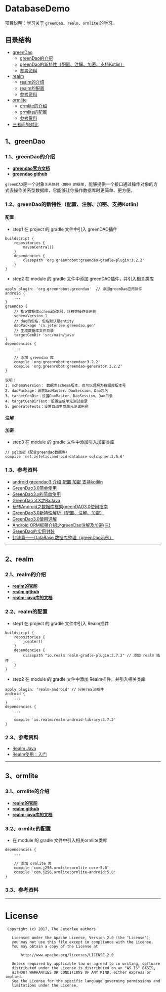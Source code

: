 # DatabaseDemo
项目说明：学习关于 `greenDao`、`realm`、`ormlite` 的学习。


## 目录结构
- [greenDao](#1.0.0)
    - [greenDao的介绍](#1.1.0)
    - [greenDao的新特性（配置、注解、加密、支持Kotlin）](#1.2.0)
    - [参考资料](#1.3.0)
- [realm](#2.0.0)
    - [realm的介绍](#2.1.0)
    - [realm的配置](#2.2.0)
    - [参考资料](#2.3.0)
- [ormlite](#3.0.0)
    - [ormlite的介绍](#3.1.0)
    - [ormlite的配置](#3.2.0)
    - [参考资料](#3.3.0)
- [三者间的对比](#4.0.0)


<h2 id="1.0.0"> 1、greenDao</h2>

<h3 id="#1.1.0">1.1、greenDao的介绍</h3>

- [**greendao官方文档**](http://greenrobot.org/greendao/documentation/)
- [**greendao github**](https://github.com/greenrobot/greenDAO)

`greenDAO`是一个对象`关系映射（ORM）的框架`，能够提供一个接口通过操作对象的方式去操作关系型数据库，它能够让你操作数据库时更简单、更方便。
    
<h3 id="#1.2.0">1.2、greenDao的新特性（配置、注解、加密、支持Kotlin）</h3>

#### 配置

- step1 在 project 的 gradle 文件中引入 greenDAO插件
```
buildscript {
    repositories {
        mavenCentral()
    }
    dependencies {
        classpath 'org.greenrobot:greendao-gradle-plugin:3.2.2'
    }
}
```

- step2 在 module 的 gradle 文件中添加 greenDAO插件，并引入相关类库
```
apply plugin: 'org.greenrobot.greendao'  // 添加greenDao应用插件
android {
    ...
}
greendao {
    // 指定数据库schema版本号，迁移等操作会用到
    schemaVersion 1
    // dao的包名，包名默认是entity
    daoPackage 'cn.jeterlee.greendao.gen'
    // 生成数据库文件目录
    targetGenDir 'src/main/java'
}
dependencies {
    ...

    // 添加 greendao 库
    compile 'org.greenrobot:greendao:3.2.2'
    compile 'org.greenrobot:greendao-generator:3.2.2'
}
```

    说明：
    1. schemaVersion： 数据库schema版本，也可以理解为数据库版本号
    2. daoPackage：设置DaoMaster、DaoSession、Dao包名
    3. targetGenDir：设置DaoMaster、DaoSession、Dao目录
    4. targetGenDirTest：设置生成单元测试目录
    5. generateTests：设置自动生成单元测试用例

#### 注解

#### 加密

- step3 在 module 的 gradle 文件中添加引入加密类库
```
// sql加密（配合greendao数据库）
compile 'net.zetetic:android-database-sqlcipher:3.5.6'
```

<h3 id="#1.3.0">1.3、参考资料</h3>

- [android greendao3 介绍 配置 加密 支持kotliln](http://blog.csdn.net/qqduxingzhe/article/details/76573075)
- [GreenDao3.0简单使用](http://www.jianshu.com/p/4986100eff90)
- [GreenDao3.x的简单使用](http://www.jianshu.com/p/c024928e6c93)
- [GreenDao 3.X之RxJava](http://blog.csdn.net/io_field/article/details/52214321)
- [玩转Android之数据库框架greenDAO3.0使用指南 ](http://blog.csdn.net/u012702547/article/details/52226163)
- [GreenDao3.0新特性解析（配置、注解、加密）](http://blog.csdn.net/huangjiamingboke/article/details/60867642)
- [GreenDao3.0使用详解](http://blog.csdn.net/u014752325/article/details/53996232)
- [Android ORM框架介绍之greenDao注解及加密(三)](http://blog.csdn.net/qq_33689414/article/details/52304819)
- [GreenDao的实用封装](http://blog.csdn.net/jamy2015/article/details/51744682)
- [封装篇——DataBase 数据库整理（greenDao示例）](http://blog.csdn.net/sinat_15877283/article/details/51098477)

---


<h2 id="2.0.0"> 2、realm</h2>

<h3 id="#2.1.0">2.1、realm的介绍</h3>

- [**realm的官网**](https://realm.io)
- [**realm github**](https://github.com/realm)
- [**realm-java库的文档**](https://realm.io/docs/java/latest/)


<h3 id="#2.2.0">2.2、realm的配置</h3>

- step1 在 project 的 gradle 文件中引入 Realm插件
```
buildscript {
    repositories {
        jcenter()
    }
    dependencies {
        classpath "io.realm:realm-gradle-plugin:3.7.2" // 添加 realm 插件
    }
}
```

- step2 在 module 的 gradle 文件中添加 Realm插件，并引入相关类库
```
apply plugin: 'realm-android' // 应用realm插件
android {
    ...
}
dependencies {
    ...

    compile 'io.realm:realm-android-library:3.7.2'
}
```

<h3 id="#2.3.0">2.3、参考资料</h3>

- [Realm Java](http://blog.csdn.net/h48582291/article/details/51195577)
- [Realm使用：入门](http://www.jianshu.com/p/fdc9492b714a)

---


<h2 id="3.0.0"> 3、ormlite</h2>

<h3 id="#3.1.0">3.1、ormlite的介绍</h3>

- [**realm的官网**](https://realm.io)
- [**realm github**](https://github.com/realm)
- [**realm-java库的文档**](https://realm.io/docs/java/latest/)


<h3 id="#3.2.0">3.2、ormlite的配置</h3>

- 在 module 的 gradle 文件中引入相关ormlite类库
```
dependencies {
    ...

    // 添加 ormlite 库
    compile 'com.j256.ormlite:ormlite-core:5.0'
    compile 'com.j256.ormlite:ormlite-android:5.0'
}
```

<h3 id="#3.3.0">3.3、参考资料</h3>

---


# License

```
 Copyright (c) 2017, The Jeterlee authors 

   Licensed under the Apache License, Version 2.0 (the "License");
   you may not use this file except in compliance with the License.
   You may obtain a copy of the License at

       http://www.apache.org/licenses/LICENSE-2.0

   Unless required by applicable law or agreed to in writing, software
   distributed under the License is distributed on an "AS IS" BASIS,
   WITHOUT WARRANTIES OR CONDITIONS OF ANY KIND, either express or implied.
   See the License for the specific language governing permissions and
   limitations under the License.
```
